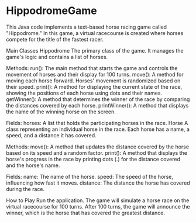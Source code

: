 # HippodromeGame
This Java code implements a text-based horse racing game called "Hippodrome." In this game, a virtual racecourse is created where horses compete for the title of the fastest racer.

Main Classes
Hippodrome
The primary class of the game. It manages the game's logic and contains a list of horses.

Methods:
run(): The main method that starts the game and controls the movement of horses and their display for 100 turns.
move(): A method for moving each horse forward. Horses' movement is randomized based on their speed.
print(): A method for displaying the current state of the race, showing the positions of each horse using dots and their names.
getWinner(): A method that determines the winner of the race by comparing the distances covered by each horse.
printWinner(): A method that displays the name of the winning horse on the screen.

Fields:
horses: A list that holds the participating horses in the race.
Horse
A class representing an individual horse in the race. Each horse has a name, a speed, and a distance it has covered.

Methods:
move(): A method that updates the distance covered by the horse based on its speed and a random factor.
print(): A method that displays the horse's progress in the race by printing dots (.) for the distance covered and the horse's name.

Fields:
name: The name of the horse.
speed: The speed of the horse, influencing how fast it moves.
distance: The distance the horse has covered during the race.

How to Play
Run the application.
The game will simulate a horse race on the virtual racecourse for 100 turns.
After 100 turns, the game will announce the winner, which is the horse that has covered the greatest distance.
